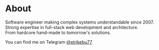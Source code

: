 # About

Software engineer making complex systems understandable since 2007.<br/>
Strong expertise in full-stack web development and architecture.<br/>
From hardcore hand-made to tomorrow's solutions.

You can find me on Telegram [@strikebu77](https://strikebu77.t.me)
